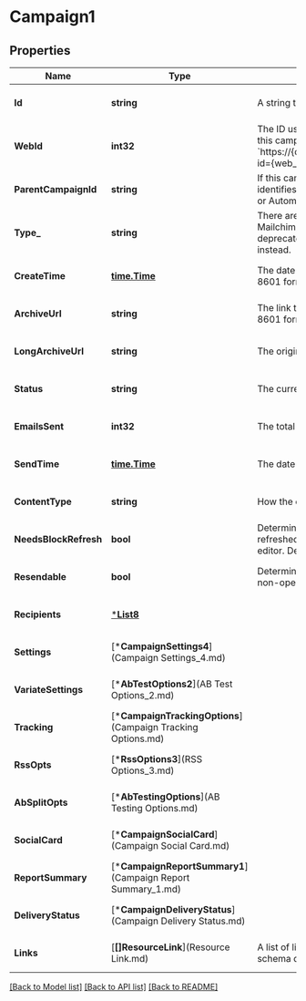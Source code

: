# Campaign1

## Properties
Name | Type | Description | Notes
------------ | ------------- | ------------- | -------------
**Id** | **string** | A string that uniquely identifies this campaign. | [optional] [default to null]
**WebId** | **int32** | The ID used in the Mailchimp web application. View this campaign in your Mailchimp account at &#x60;https://{dc}.admin.mailchimp.com/campaigns/show/?id&#x3D;{web_id}&#x60;. | [optional] [default to null]
**ParentCampaignId** | **string** | If this campaign is the child of another campaign, this identifies the parent campaign. For Example, for RSS or Automation children. | [optional] [default to null]
**Type_** | **string** | There are four types of [campaigns](https://mailchimp.com/help/getting-started-with-campaigns/) you can create in Mailchimp. A/B Split campaigns have been deprecated and variate campaigns should be used instead. | [optional] [default to null]
**CreateTime** | [**time.Time**](time.Time.md) | The date and time the campaign was created in ISO 8601 format. | [optional] [default to null]
**ArchiveUrl** | **string** | The link to the campaign&#x27;s archive version in ISO 8601 format. | [optional] [default to null]
**LongArchiveUrl** | **string** | The original link to the campaign&#x27;s archive version. | [optional] [default to null]
**Status** | **string** | The current status of the campaign. | [optional] [default to null]
**EmailsSent** | **int32** | The total number of emails sent for this campaign. | [optional] [default to null]
**SendTime** | [**time.Time**](time.Time.md) | The date and time a campaign was sent. | [optional] [default to null]
**ContentType** | **string** | How the campaign&#x27;s content is put together. | [optional] [default to null]
**NeedsBlockRefresh** | **bool** | Determines if the campaign needs its blocks refreshed by opening the web-based campaign editor. Deprecated and will always return false. | [optional] [default to null]
**Resendable** | **bool** | Determines if the campaign qualifies to be resent to non-openers. | [optional] [default to null]
**Recipients** | [***List8**](List_8.md) |  | [optional] [default to null]
**Settings** | [***CampaignSettings4**](Campaign Settings_4.md) |  | [optional] [default to null]
**VariateSettings** | [***AbTestOptions2**](AB Test Options_2.md) |  | [optional] [default to null]
**Tracking** | [***CampaignTrackingOptions**](Campaign Tracking Options.md) |  | [optional] [default to null]
**RssOpts** | [***RssOptions3**](RSS Options_3.md) |  | [optional] [default to null]
**AbSplitOpts** | [***AbTestingOptions**](AB Testing Options.md) |  | [optional] [default to null]
**SocialCard** | [***CampaignSocialCard**](Campaign Social Card.md) |  | [optional] [default to null]
**ReportSummary** | [***CampaignReportSummary1**](Campaign Report Summary_1.md) |  | [optional] [default to null]
**DeliveryStatus** | [***CampaignDeliveryStatus**](Campaign Delivery Status.md) |  | [optional] [default to null]
**Links** | [**[]ResourceLink**](Resource Link.md) | A list of link types and descriptions for the API schema documents. | [optional] [default to null]

[[Back to Model list]](../README.md#documentation-for-models) [[Back to API list]](../README.md#documentation-for-api-endpoints) [[Back to README]](../README.md)

